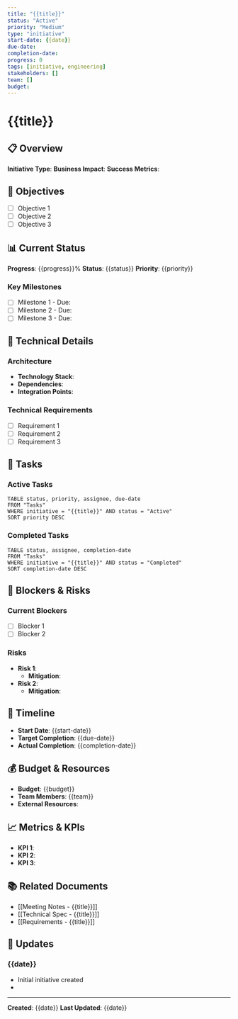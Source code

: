 ```yaml
---
title: "{{title}}"
status: "Active"
priority: "Medium"
type: "initiative"
start-date: {{date}}
due-date: 
completion-date: 
progress: 0
tags: [initiative, engineering]
stakeholders: []
team: []
budget: 
---
```


# {{title}}

## 📋 Overview

**Initiative Type**: 
**Business Impact**: 
**Success Metrics**: 

## 🎯 Objectives

- [ ] Objective 1
- [ ] Objective 2
- [ ] Objective 3

## 📊 Current Status

**Progress**: {{progress}}%
**Status**: {{status}}
**Priority**: {{priority}}

### Key Milestones

- [ ] Milestone 1 - Due: 
- [ ] Milestone 2 - Due: 
- [ ] Milestone 3 - Due: 

## 🔧 Technical Details

### Architecture
- **Technology Stack**: 
- **Dependencies**: 
- **Integration Points**: 

### Technical Requirements
- [ ] Requirement 1
- [ ] Requirement 2
- [ ] Requirement 3

## 📝 Tasks

### Active Tasks
```dataview
TABLE status, priority, assignee, due-date
FROM "Tasks"
WHERE initiative = "{{title}}" AND status = "Active"
SORT priority DESC
```

### Completed Tasks
```dataview
TABLE status, assignee, completion-date
FROM "Tasks"
WHERE initiative = "{{title}}" AND status = "Completed"
SORT completion-date DESC
```

## 🚧 Blockers & Risks

### Current Blockers
- [ ] Blocker 1
- [ ] Blocker 2

### Risks
- **Risk 1**: 
  - **Mitigation**: 
- **Risk 2**: 
  - **Mitigation**: 

## 📅 Timeline

- **Start Date**: {{start-date}}
- **Target Completion**: {{due-date}}
- **Actual Completion**: {{completion-date}}

## 💰 Budget & Resources

- **Budget**: {{budget}}
- **Team Members**: {{team}}
- **External Resources**: 

## 📈 Metrics & KPIs

- **KPI 1**: 
- **KPI 2**: 
- **KPI 3**: 

## 📚 Related Documents

- [[Meeting Notes - {{title}}]]
- [[Technical Spec - {{title}}]]
- [[Requirements - {{title}}]]

## 🔄 Updates

### {{date}}
- Initial initiative created
- 

---

**Created**: {{date}}
**Last Updated**: {{date}} 